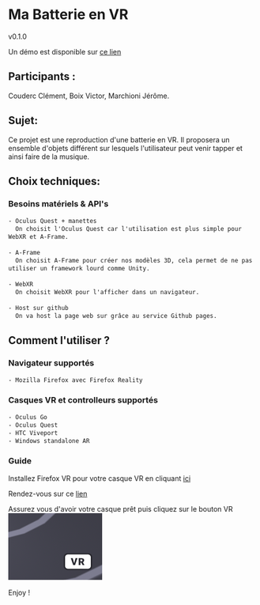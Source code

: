 # Ma Batterie en VR
v0.1.0

Un démo est disponible sur [ce lien](https://spikoov.github.io/drumVRproject)
## Participants :
  Couderc Clément, Boix Victor, Marchioni Jérôme.
## Sujet:
  Ce projet est une reproduction d'une batterie en VR. Il proposera un ensemble d'objets différent sur lesquels l'utilisateur peut venir tapper et ainsi faire de la musique.
## Choix techniques:
  ### Besoins matériels & API's
    - Oculus Quest + manettes
      On choisit l'Oculus Quest car l'utilisation est plus simple pour WebXR et A-Frame.
      
    - A-Frame
      On choisit A-Frame pour créer nos modèles 3D, cela permet de ne pas utiliser un framework lourd comme Unity.
      
    - WebXR
      On choisit WebXR pour l'afficher dans un navigateur.
    
    - Host sur github
      On va host la page web sur grâce au service Github pages.

## Comment l'utiliser ?
  ### Navigateur supportés
    - Mozilla Firefox avec Firefox Reality

  ### Casques VR et controlleurs supportés
    - Oculus Go
    - Oculus Quest
    - HTC Viveport
    - Windows standalone AR
  
  ### Guide
  Installez Firefox VR pour votre casque VR en cliquant [ici](https://support.mozilla.org/fr/kb/installer-firefox-reality)

  Rendez-vous sur ce [lien](https://spikoov.github.io/drumVRproject)

  Assurez vous d'avoir votre casque prêt puis cliquez sur le bouton VR
  ![VR button Screenshot](https://raw.githubusercontent.com/Spikoov/drumVRproject/main/img/VRbutton.png)

  Enjoy !
